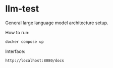 # llm-test

General large language model architecture setup.

How to run:
``` bash
docker compose up
```

Interface:
```
http://localhost:8080/docs
```
